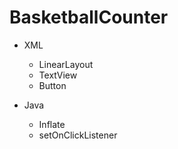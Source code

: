 # BasketballCounter

- XML
	- LinearLayout
	- TextView
	- Button

- Java
	- Inflate
	- setOnClickListener